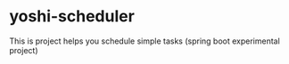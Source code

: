 # yoshi-scheduler
This is project helps you schedule simple tasks (spring boot experimental project)
